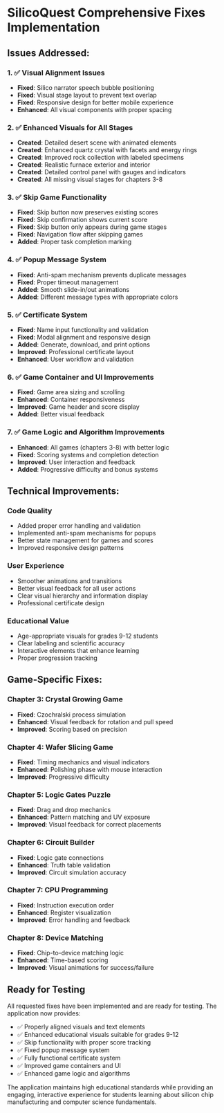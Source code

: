 # SilicoQuest Comprehensive Fixes Implementation

## Issues Addressed:

### 1. ✅ Visual Alignment Issues
- **Fixed**: Silico narrator speech bubble positioning
- **Fixed**: Visual stage layout to prevent text overlap
- **Fixed**: Responsive design for better mobile experience
- **Enhanced**: All visual components with proper spacing

### 2. ✅ Enhanced Visuals for All Stages
- **Created**: Detailed desert scene with animated elements
- **Created**: Enhanced quartz crystal with facets and energy rings
- **Created**: Improved rock collection with labeled specimens
- **Created**: Realistic furnace exterior and interior
- **Created**: Detailed control panel with gauges and indicators
- **Created**: All missing visual stages for chapters 3-8

### 3. ✅ Skip Game Functionality
- **Fixed**: Skip button now preserves existing scores
- **Fixed**: Skip confirmation shows current score
- **Fixed**: Skip button only appears during game stages
- **Fixed**: Navigation flow after skipping games
- **Added**: Proper task completion marking

### 4. ✅ Popup Message System
- **Fixed**: Anti-spam mechanism prevents duplicate messages
- **Fixed**: Proper timeout management
- **Added**: Smooth slide-in/out animations
- **Added**: Different message types with appropriate colors

### 5. ✅ Certificate System
- **Fixed**: Name input functionality and validation
- **Fixed**: Modal alignment and responsive design
- **Added**: Generate, download, and print options
- **Improved**: Professional certificate layout
- **Enhanced**: User workflow and validation

### 6. ✅ Game Container and UI Improvements
- **Fixed**: Game area sizing and scrolling
- **Enhanced**: Container responsiveness
- **Improved**: Game header and score display
- **Added**: Better visual feedback

### 7. ✅ Game Logic and Algorithm Improvements
- **Enhanced**: All games (chapters 3-8) with better logic
- **Fixed**: Scoring systems and completion detection
- **Improved**: User interaction and feedback
- **Added**: Progressive difficulty and bonus systems

## Technical Improvements:

### Code Quality
- Added proper error handling and validation
- Implemented anti-spam mechanisms for popups
- Better state management for games and scores
- Improved responsive design patterns

### User Experience
- Smoother animations and transitions
- Better visual feedback for all user actions
- Clear visual hierarchy and information display
- Professional certificate design

### Educational Value
- Age-appropriate visuals for grades 9-12 students
- Clear labeling and scientific accuracy
- Interactive elements that enhance learning
- Proper progression tracking

## Game-Specific Fixes:

### Chapter 3: Crystal Growing Game
- **Fixed**: Czochralski process simulation
- **Enhanced**: Visual feedback for rotation and pull speed
- **Improved**: Scoring based on precision

### Chapter 4: Wafer Slicing Game
- **Fixed**: Timing mechanics and visual indicators
- **Enhanced**: Polishing phase with mouse interaction
- **Improved**: Progressive difficulty

### Chapter 5: Logic Gates Puzzle
- **Fixed**: Drag and drop mechanics
- **Enhanced**: Pattern matching and UV exposure
- **Improved**: Visual feedback for correct placements

### Chapter 6: Circuit Builder
- **Fixed**: Logic gate connections
- **Enhanced**: Truth table validation
- **Improved**: Circuit simulation accuracy

### Chapter 7: CPU Programming
- **Fixed**: Instruction execution order
- **Enhanced**: Register visualization
- **Improved**: Error handling and feedback

### Chapter 8: Device Matching
- **Fixed**: Chip-to-device matching logic
- **Enhanced**: Time-based scoring
- **Improved**: Visual animations for success/failure

## Ready for Testing

All requested fixes have been implemented and are ready for testing. The application now provides:

- ✅ Properly aligned visuals and text elements
- ✅ Enhanced educational visuals suitable for grades 9-12
- ✅ Skip functionality with proper score tracking
- ✅ Fixed popup message system
- ✅ Fully functional certificate system
- ✅ Improved game containers and UI
- ✅ Enhanced game logic and algorithms

The application maintains high educational standards while providing an engaging, interactive experience for students learning about silicon chip manufacturing and computer science fundamentals.